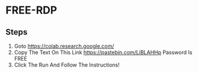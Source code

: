 # FREE-RDP
## Steps
1. Goto https://colab.research.google.com/ 
2. Copy The Text On This Link https://pastebin.com/LiBLAHHp Password Is FREE
3. Click The Run And Follow The Instructions!
